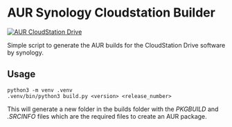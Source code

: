 # AUR Synology Cloudstation Builder

[![AUR CloudStation Drive](https://img.shields.io/badge/AUR-cloudstation--drive-green.svg)](https://aur.archlinux.org/packages/cloudstation-drive/)

Simple script to generate the AUR builds for the CloudStation Drive software by synology.

## Usage

```
python3 -m venv .venv
.venv/bin/python3 build.py <version> <release_number>
```

This will generate a new folder in the builds folder with the _PKGBUILD_ and _.SRCINFO_ files which are the required files to create an AUR package.